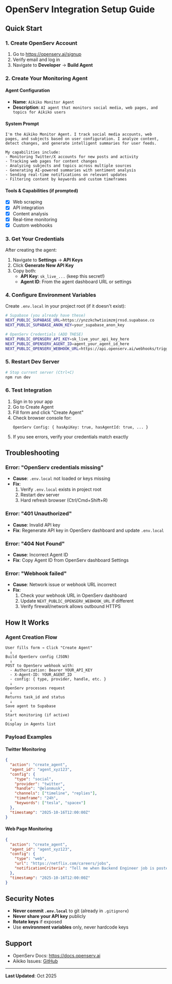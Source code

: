 # OpenServ Integration Setup Guide

## Quick Start

### 1. Create OpenServ Account
1. Go to https://openserv.ai/signup
2. Verify email and log in
3. Navigate to **Developer** → **Build Agent**

### 2. Create Your Monitoring Agent

#### Agent Configuration
- **Name**: `Aikiko Monitor Agent`
- **Description**: `AI agent that monitors social media, web pages, and topics for Aikiko users`

#### System Prompt
```
I'm the Aikiko Monitor Agent. I track social media accounts, web pages, and subjects based on user configuration. I analyze content, detect changes, and generate intelligent summaries for user feeds.

My capabilities include:
- Monitoring Twitter/X accounts for new posts and activity
- Tracking web pages for content changes
- Analyzing subjects and topics across multiple sources
- Generating AI-powered summaries with sentiment analysis
- Sending real-time notifications on relevant updates
- Filtering content by keywords and custom timeframes
```

#### Tools & Capabilities (if prompted)
- [x] Web scraping
- [x] API integration
- [x] Content analysis
- [x] Real-time monitoring
- [x] Custom webhooks

### 3. Get Your Credentials

After creating the agent:
1. Navigate to **Settings** → **API Keys**
2. Click **Generate New API Key**
3. Copy both:
   - **API Key**: `sk_live_...` (keep this secret!)
   - **Agent ID**: From the agent dashboard URL or settings

### 4. Configure Environment Variables

Create `.env.local` in your project root (if it doesn't exist):

```bash
# Supabase (you already have these)
NEXT_PUBLIC_SUPABASE_URL=https://ynzzkchwtioimzmjrnsd.supabase.co
NEXT_PUBLIC_SUPABASE_ANON_KEY=your_supabase_anon_key

# OpenServ Credentials (ADD THESE)
NEXT_PUBLIC_OPENSERV_API_KEY=sk_live_your_api_key_here
NEXT_PUBLIC_OPENSERV_AGENT_ID=agent_your_agent_id_here
NEXT_PUBLIC_OPENSERV_WEBHOOK_URL=https://api.openserv.ai/webhooks/trigger/d4b0927a1335453ca7c608b2671e5d3a
```

### 5. Restart Dev Server

```bash
# Stop current server (Ctrl+C)
npm run dev
```

### 6. Test Integration

1. Sign in to your app
2. Go to Create Agent
3. Fill form and click "Create Agent"
4. Check browser console for:
   ```
   OpenServ Config: { hasApiKey: true, hasAgentId: true, ... }
   ```
5. If you see errors, verify your credentials match exactly

## Troubleshooting

### Error: "OpenServ credentials missing"
- **Cause**: `.env.local` not loaded or keys missing
- **Fix**: 
  1. Verify `.env.local` exists in project root
  2. Restart dev server
  3. Hard refresh browser (Ctrl/Cmd+Shift+R)

### Error: "401 Unauthorized"
- **Cause**: Invalid API key
- **Fix**: Regenerate API key in OpenServ dashboard and update `.env.local`

### Error: "404 Not Found"
- **Cause**: Incorrect Agent ID
- **Fix**: Copy Agent ID from OpenServ dashboard Settings

### Error: "Webhook failed"
- **Cause**: Network issue or webhook URL incorrect
- **Fix**: 
  1. Check your webhook URL in OpenServ dashboard
  2. Update `NEXT_PUBLIC_OPENSERV_WEBHOOK_URL` if different
  3. Verify firewall/network allows outbound HTTPS

## How It Works

### Agent Creation Flow
```
User fills form → Click "Create Agent"
  ↓
Build OpenServ config (JSON)
  ↓
POST to OpenServ webhook with:
  - Authorization: Bearer YOUR_API_KEY
  - X-Agent-ID: YOUR_AGENT_ID
  - config: { type, provider, handle, etc. }
  ↓
OpenServ processes request
  ↓
Returns task_id and status
  ↓
Save agent to Supabase
  ↓
Start monitoring (if active)
  ↓
Display in Agents list
```

### Payload Examples

#### Twitter Monitoring
```json
{
  "action": "create_agent",
  "agent_id": "agent_xyz123",
  "config": {
    "type": "social",
    "provider": "twitter",
    "handle": "@elonmusk",
    "channels": ["timeline", "replies"],
    "timeframe": "24h",
    "keywords": ["tesla", "spacex"]
  },
  "timestamp": "2025-10-16T12:00:00Z"
}
```

#### Web Page Monitoring
```json
{
  "action": "create_agent",
  "agent_id": "agent_xyz123",
  "config": {
    "type": "web",
    "url": "https://netflix.com/careers/jobs",
    "notificationCriteria": "Tell me when Backend Engineer job is posted"
  },
  "timestamp": "2025-10-16T12:00:00Z"
}
```

## Security Notes

- **Never commit `.env.local`** to git (already in `.gitignore`)
- **Never share your API key** publicly
- **Rotate keys** if exposed
- Use **environment variables** only, never hardcode keys

## Support

- OpenServ Docs: https://docs.openserv.ai
- Aikiko Issues: [GitHub](your-repo-url)

---

**Last Updated**: Oct 2025

